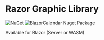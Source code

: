 # Razor Graphic Library

[![NuGet](https://img.shields.io/nuget/v/RazorGraphicLibrary.svg)](https://www.nuget.org/packages/RazorGraphicLibrary)  ![BlazorCalendar Nuget Package](https://img.shields.io/nuget/dt/RazorGraphicLibrary)

Available for Blazor (Server or WASM)
